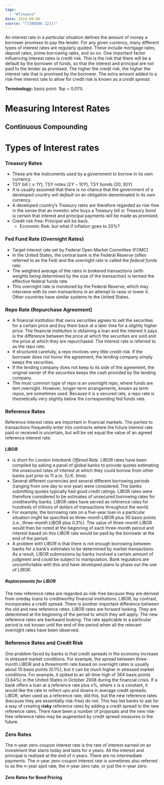 ```yaml
---
tags:
  - "#finance"
date: 2024-09-06
source: "[[INDENG 221]]"
---
```


An interest rate in a particular situation defines the amount of money a borrower promises to pay the lender. For any given currency, many different types of interest rates are regularly quoted. These include mortgage rates, deposit rates, prime borrowing rates, and so on. One important factor influencing interest rates is credit risk. This is the risk that there will be a default by the borrower of funds, so that the interest and principal are not paid to the lender as promised. The higher the credit risk, the higher the interest rate that is promised by the borrower. The extra amount added to a risk-free interest rate to allow for credit risk is known as a _credit spread_.

__Terminology:__ basis point: 1bp = 0.01%



# Measuring Interest Rates


## Continuous Compounding



# Types of Interest rates

### Treasury Rates

- These are the instruments used by a government to borrow in its own currency.
- TSY bill $( ≤ 1Y )$, TSY notes $( 2Y - 10Y )$, TSY bonds ($20, 30Y$)
- It is usually assumed that there is no chance that the government of a developed country will _default_ on an obligation denominated in its own currency. 
- A developed country’s Treasury rates are therefore regarded as risk-free in the sense that an investor who buys a Treasury bill or Treasury bond is certain that interest and principal payments will be made as promised.
- Credit risk free: Principal will be back.
	- Economic Risk: but what if inflation goes to 20%?

### Fed Fund Rate (Overnight Rates)

- Target interest rate set by Federal Open Market Committee (FOMC)
- In the United States, the central bank is the Federal Reserve (often referred to as the Fed) and the overnight rate is called the _federal funds rate_. 
- The weighted average of the rates in brokered transactions (with weights being determined by the size of the transaction) is termed the effective federal funds rate. 
- This overnight rate is monitored by the Federal Reserve, which may intervene with its own transactions in an attempt to raise or lower it. Other countries have similar systems to the United States.

### Repo Rate (Repurchase Agreement)

- A financial institution that owns securities agrees to sell the securities for a certain price and buy them back at a later time for a slightly higher price. The financial institution is obtaining a loan and the interest it pays is the difference between the price at which the securities are sold and the price at which they are repurchased. The interest rate is referred to as the _repo rate_.
- If structured carefully, a repo involves very little credit risk. If the borrower does not honor the agreement, the lending company simply keeps the securities. 
- If the lending company does not keep to its side of the agreement, the original owner of the securities keeps the cash provided by the lending company. 
- The most common type of repo is an _overnight repo_, where funds are lent overnight. However, longer-term arrangements, known as _term repos_, are sometimes used. Because it is a secured rate, a repo rate is theoretically very slightly below the corresponding fed funds rate. 


### Reference Rates

Reference interest rates are important in financial markets. The parties to transactions frequently enter into contracts where the future interest rate paid or received is uncertain, but will be set equal the value of an agreed reference interest rate.


#### LIBOR 

- is short for _London Interbank Offered Rate_. LIBOR rates have been compiled by asking a panel of global banks to provide quotes estimating the unsecured rates of interest at which they could borrow from other banks just prior to 11 a.m. (U.K. time). 
- Several different currencies and several different borrowing periods (ranging from one day to one year) were considered. The banks submitting quotes typically had good credit ratings. LIBOR rates were therefore considered to be estimates of unsecured borrowing rates for creditworthy banks. LIBOR rates have served as reference rates for hundreds of trillions of dollars of transactions throughout the world. 
- For example, the borrowing rate on a five-year loan in a particular situation might be specified as three-month LIBOR plus 30 basis points (i.e., three-month LIBOR plus 0.3%). The value of three-month LIBOR would then be noted at the beginning of each three-month period and interest based on this LIBOR rate would be paid by the borrower at the end of the period. 
- A problem with LIBOR is that there is not enough borrowing between banks for a bank’s estimates to be determined by market transactions. As a result, LIBOR submissions by banks involved a certain amount of judgment and could be subject to manipulation. Bank regulators are uncomfortable with this and have developed plans to phase out the use of LIBOR. 

##### Replacements for LIBOR

The new reference rates are regarded as risk-free because they are derived from oneday loans to creditworthy financial institutions. LIBOR, by contrast, incorporates a credit spread. There is another important difference between the old and new reference rates. LIBOR rates are forward looking. They are determined at the beginning of the period to which they will apply. The new reference rates are backward looking. The rate applicable to a particular period is not known until the end of the period when all the relevant overnight rates have been observed.


### Reference Rates and Credit Risk

One problem faced by banks is that credit spreads in the economy increase in stressed market conditions. For example, the spread between three-month LIBOR and a threemonth rate based on overnight rates is usually about 10 basis points (0.1%), but it can be much higher in stressed market conditions. For example, it spiked to an all-time high of 364 basis points (3.64%) in the United States in October 2008 during the financial crisis. If a bank offers a loan at a reference rate plus x%, where x is a constant, it would like the rate to reflect ups and downs in average credit spreads. LIBOR, when used as a reference rate, did this, but the new reference rates (because they are essentially risk-free) do not. This has led banks to ask for a way of creating __risky__ reference rates by adding a credit spread to the new reference rates. There have been a number of proposals and the new risk-free reference rates may be augmented by credit spread measures in the future.



### Zero Rates

The $n$-year zero-coupon interest rate is the rate of interest earned on an investment that starts today and lasts for $n$ years. All the interest and principal is realized at the end of $n$ years. There are no intermediate payments. The $n$-year zero-coupon interest rate is sometimes also referred to as the $n$-year spot rate, the $n$-year zero rate, or just the $n$-year zero.


#### Zero Rates for Bond Pricing

